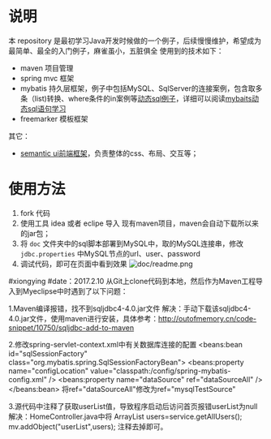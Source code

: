 # 说明
本 repository 是最初学习Java开发时候做的一个例子，后续慢慢维护，希望成为最简单、最全的入门例子，麻雀虽小，五脏俱全
使用到的技术如下：

- maven 项目管理
- spring mvc 框架
- mybatis 持久层框架，例子中包括MySQL、SqlServer的连接案例，包含取多条（list)转换、where条件的in案例等[动态sql例子](https://mybatis.github.io/mybatis-3/zh/dynamic-sql.html)，详细可以阅读[mybaits动态sql语句学习](http://limingnihao.iteye.com/blog/782190)
- freemarker 模板框架

其它：
- [semantic ui前端框架](http://www.semantic-ui.com/)，负责整体的css、布局、交互等；

# 使用方法
1. fork 代码
2. 使用工具 idea 或者 eclipe 导入 现有maven项目，maven会自动下载所以来的jar包；
3. 将 `doc` 文件夹中的sql脚本部署到MySQL中，取的MySQL连接串，修改 `jdbc.properties` 中MySQL节点的url、user、password
4. 调试代码，即可在页面中看到效果
![doc/readme.png](doc/readme.png)



#xiongying
#date：2017.2.10
从Git上clone代码到本地，然后作为Maven工程导入到Myeclipse中时遇到了以下问题：

1.Maven编译报错，找不到sqljdbc4-4.0.jar文件
解决：手动下载该sqljdbc4-4.0.jar文件，使用maven进行安装，具体参考：http://outofmemory.cn/code-snippet/10750/sqljdbc-add-to-maven

2.修改spring-servlet-context.xml中有关数据库连接的配置
<beans:bean id="sqlSessionFactory" class="org.mybatis.spring.SqlSessionFactoryBean">
        <beans:property name="configLocation" value="classpath:/config/spring-mybatis-config.xml" />
        <beans:property name="dataSource" ref="dataSourceAll" />
</beans:bean>
将ref="dataSourceAll"修改为ref="mysqlTestSource"

3.源代码中注释了获取userList值，导致程序启动后访问首页报错userList为null
解决：HomeController.java中将 
ArrayList<User> users=service.getAllUsers();
mv.addObject("userList",users);
注释去掉即可。
